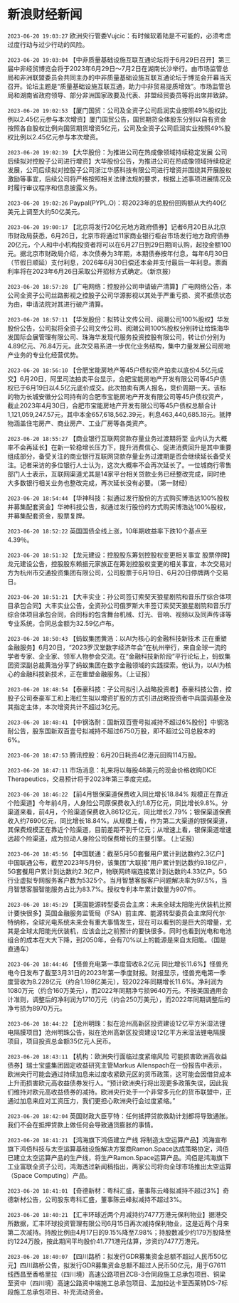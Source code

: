 # 新浪财经新闻
`2023-06-20 19:03:27` 欧洲央行管委Vujcic：有时候软着陆是不可能的，必须考虑过度行动与过少行动的风险。

`2023-06-20 19:03:04` 【中非质量基础设施互联互通论坛将于6月29日召开】第三届中非经贸博览会将于2023年6月29日～7月2日在湖南长沙举行。由市场监管总局和非洲联盟委员会共同主办的中非质量基础设施互联互通论坛于博览会开幕当天召开。论坛主题是“质量基础设施互联互通，助力中非贸易提质增效”。市场监管总局和湖南省政府领导、部分非洲国家政要及代表、非盟经贸委员等将出席并致辞。

`2023-06-20 19:02:53` 【厦门国贸：公司及全资子公司启润实业按照49%股权比例以2.45亿元参与本次增资】厦门国贸公告，国贸期货全体股东分别以自有资金按照各自股权比例向国贸期货增资5亿元，公司及全资子公司启润实业按照49%股权比例以2.45亿元参与本次增资。

`2023-06-20 19:02:39` 【大华股份：为推进公司在热成像领域持续稳定发展 公司后续拟对控股子公司进行增资】大华股份公告，为推进公司在热成像领域持续稳定发展，公司后续拟对控股子公司浙江华感科技有限公司进行增资并围绕其开展股权激励等事宜，后续公司将严格按照相关法律法规的要求，根据上述事项进展情况及时履行审议程序和信息披露义务。

`2023-06-20 19:02:26` Paypal(PYPL.O)：将2023年的总股份回购额从大约40亿美元上调至大约50亿美元。

`2023-06-20 19:00:17` 【北京将发行20亿元地方政府债券】记者6月20日从北京市财政局获悉，6月26日，北京市将通过11家商业银行柜台市场发行地方政府债券20亿元，个人和中小机构投资者将可以在6月27日到29日期间认购，起投金额100元。据北京市财政局介绍，本次债券为3年期，本期债券按年付息，每年6月30日（节假日顺延）支付利息，2026年6月30日偿还本金并支付最后一年利息。票面利率将在2023年6月26日采取公开招标方式确定。（新京报）

`2023-06-20 18:57:28` 【广电网络：控股孙公司申请破产清算】广电网络公告，本公司全资子公司丝路影视之控股子公司华源影视以其处于严重亏损、资不抵债状态为由，申请法院对其进行破产清算。

`2023-06-20 18:57:11` 【华发股份：拟转让文传公司、阅潮公司100%股权】华发股份公告，公司拟将全资子公司文传公司、阅潮公司100%股权分别转让给珠海华发国际会展管理有限公司、珠海华发现代服务投资控股有限公司，转让价分别为4.89亿元、76.84万元。此次交易系进一步优化业务结构，集中力量发展公司房地产业务的专业化经营优势。

`2023-06-20 18:56:10` 【合肥宝能房地产等45户债权资产拍卖以底价4.5亿元成交】6月20日，阿里司法拍卖平台显示，合肥宝能房地产开发有限公司等45户债权已于6月19日以4.5亿元底价成交。此次拍卖有两人报名，竞价周期一天。该标的物为长城安徽分公司持有的合肥市宝能房地产开发有限公司等45户债权资产，截止2023年4月30日，合肥市宝能房地产开发有限公司等45户债权总额合计1,121,059,247.57元，其中本金657,618,562.39元，利息463,440,685.18元。抵押物涵盖住宅房产、商业房产、工业厂房等各类资产。

`2023-06-20 18:55:27` 【商业银行互联网贷款存量业务过渡期将至 业内认为大概率不会再延长】在新一轮稳增长压力下，提升消费信心、促进消费回升是其中重要组成部分，备受关注的商业银行互联网贷款存量业务过渡期是否会继续延长备受关注。记者采访的多位银行人士认为，这次大概率不会再次延长了。一位城商行零售部门人士表示，互联网渠道尤其是14家平台相关贷款业务已经整改完成，同时绝大多数银行相关业务也整改完成，再次延长没有必要。（第一财经）

`2023-06-20 18:54:44` 【华神科技：拟通过发行股份的方式购买博浩达100%股权 并募集配套资金】华神科技公告，拟通过发行股份的方式购买博浩达100%股权，并募集配套资金，股票复牌。

`2023-06-20 18:52:22` 英国国债全线上涨，10年期收益率下跌10个基点至4.39％。

`2023-06-20 18:51:32` 【龙元建设：控股股东筹划控股权变更相关事宜 股票停牌】龙元建设公告，控股股东赖振元家族正在筹划控股权变更的相关事宜，本次交易对方为杭州市交通投资集团有限公司，公司股票于6月19日、6月20日停牌两个交易日。

`2023-06-20 18:51:21` 【大丰实业：孙公司签订索契天狼星剧院和音乐厅综合体项目承包合同】大丰实业公告，全资孙公司俄罗斯大丰签订索契天狼星剧院和音乐厅综合体项目承包合同，合同标的包含舞台机械、灯光、音响、视频以及同声传译等专业系统，合同总金额为32.59亿卢布。

`2023-06-20 18:50:43` 【蚂蚁集团黄浩：以AI为核心的金融科技新技术 正在重塑金融服务】6月20日，“2023罗汉堂数字经济年会”在杭州举行，来自全球一流的学者专家、企业家、领军人物参会交流。在“金融科技新阶段”平行论坛上，蚂蚁集团资深副总裁黄浩分享了蚂蚁集团在数字金融领域的实践探索。他认为，以AI为核心的金融科技新技术，正在重塑金融服务。（上证报）

`2023-06-20 18:48:54` 【泰豪科技：子公司拟引入战略投资者】泰豪科技公告，控股子公司泰豪军工和上海红生拟以增资扩股的方式引进战略投资者中兵国调基金及其指定主体，本次增资共计不超过3亿元。

`2023-06-20 18:48:41` 【中钢洛耐：国新双百壹号拟减持不超过6%股份】中钢洛耐公告，股东国新双百壹号拟减持不超过6750万股，即不超过公司总股本的6%。

`2023-06-20 18:47:53` 腾讯控股：6月20日耗资4亿港元回购114万股。

`2023-06-20 18:47:11` 市场消息：礼来将以每股48美元的现金价格收购DICE Therapeutics，交易预计将于2023年第三季度完成。

`2023-06-20 18:46:22` 【前4月银保渠道保费收入同比增长18.84% 规模正在靠近个险渠道】今年前4月，人身险公司原保费收入约1.8万亿元，同比增长9.8%。分渠道来看，前4月，个险渠道保费收入8612亿元，同比增长2.79%；银保渠道保费收入约7690亿元，同比增长18.84%。从规模上看，作为第二大渠道的银保渠道，其保费规模正在靠近个险渠道，目前差距不到千亿元；从增速上看，银保渠道增速远超个险渠道，成为拉动人身险公司保费增长的主要引擎。 (上证报)

`2023-06-20 18:45:56` 【中国联通：截至5月5G套餐用户累计到达数约2.3亿户】中国联通公布，截至2023年5月份，该集团“大联接”用户累计到达数约9.18亿户，5G套餐用户累计到达数约2.3亿户，物联网终端连接累计到达数约4.33亿户。5G行业虚拟专网服务客户数为5325个。当月智慧客服客户问题解决率为97.5%，当月智慧客服智能服务占比为83.7%。授权专利本年累计数量为907件。

`2023-06-20 18:45:29` 【英国能源转型委员会主席：未来全球太阳能光伏装机比预计要快很多】英国金融服务监管局（FSA）前主席、能源转型委员会主席阿代尔·特纳称，全球光电系统未来会有重大事情发生，现在可以看到的是巨大的增量，尤其是全球太阳能光伏装机，应该会比之前预计的要快很多。同时也看到光电和电池组合的成本在大大下降，到2050年，会有70%以上的能源是来自太阳能。（国是直通车）

`2023-06-20 18:44:46` 【怪兽充电第一季度营收8.2亿元 同比增长11.6%】怪兽充电今日发布了截至3月31日的2023年第一季度财报。财报显示，怪兽充电第一季度营收为8.228亿元（约合1.198亿美元），较2022年同期增长11.6%。净利润为1080万元（约合160万美元），而2022年同期净亏损9640万元。不按美国通用会计准则，调整后的净利润为1710万元（约合250万美元），而2022年同期调整后的净亏损为8970万元。

`2023-06-20 18:44:22` 【沧州明珠：拟在沧州高新区投资建设12亿平方米湿法锂电隔膜项目】沧州明珠公告，拟在沧州高新区投资建设12亿平方米湿法锂电隔膜项目，项目投资总金额35亿元人民币。

`2023-06-20 18:43:11` 【机构：欧洲央行面临过度紧缩风险 可能损害欧洲高收益债券】瑞士宝盛集团固定收益研究主管Markus Allenspach在一份报告中表示，欧洲央行可能会通过持续加息来过度收紧欧元区的货币政策，这可能会因借贷成本上升而损害欧元高收益债券发行人。“预计欧洲央行将出现更多政策失误，因此我们维持对欧元高收益债券的减持。欧洲央行处于一个非常多元化的货币联盟中，正通过加息来应对工资压力，我们更担心欧洲央行会过度紧缩。”

`2023-06-20 18:42:04` 英国财政大臣亨特：任何抵押贷款救助计划都将导致通胀。我们不会在抵押贷款上做任何会导致通货膨胀的事情。

`2023-06-20 18:41:21` 【鸿海旗下鸿佰建立产线 将制造太空运算产品】鸿海宣布旗下鸿佰科技与太空运算基础设施解决方案商Ramon.Space达成策略协定，鸿佰已建立太空运算产品的生产线，将生产Ramon.Space运算产品。鸿佰是鸿海旗下工业富联全资子公司，鸿海透过新闻稿指出，两家公司将向全球市场推出太空运算（Space Computing）产品。

`2023-06-20 18:41:01` 【奇德新材：粤科汇盛，董事陈云峰拟减持不超过3%】奇德新材公告，公司股东粤科汇盛，董事陈云峰拟减持不超过3%。

`2023-06-20 18:40:21` 【汇丰环球近两个月减持约7477万港元保利物业】据港交所数据，汇丰环球投资管理有限公司6月15日再次减持保利物业，这是近两个月来第二次减持。持股比例由4月17日的9.15%降至7.98%；持股数减少约179万股降至约1224万股，按此期间平均股价41.771港元估算，涉资约7477万港元。

`2023-06-20 18:40:07` 【四川路桥：拟发行GDR募集资金总额不超过人民币50亿元】四川路桥公告，拟发行GDR募集资金总额不超过人民币50亿元，用于G7611线西昌至香格里拉（四川境）高速公路项目ZCB-3合同段施工总承包项目、铜梁至资中（四川境）高速公路资中端施工总承包项目、孟加拉达卡至西莱特DS-7标段施工总承包项目、补充流动资金。


